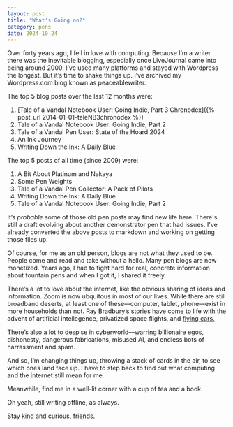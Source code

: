 ```yaml
---
layout: post
title: "What's Going on?"
category: pens
date: 2024-10-24
---
```


Over forty years ago, I fell in love with computing. Because I’m a writer there was the inevitable blogging, especially once LiveJournal came into being around 2000. I’ve used many platforms and stayed with Wordpress the longest. But it’s time to shake things up. I’ve archived my Wordpress.com blog known as peaceablewriter.

The top 5 blog posts over the last 12 months were:

1. [Tale of a Vandal Notebook User: Going Indie, Part 3 Chronodex]({% post_url 2014-01-01-taleNB3chronodex %})
2. Tale of a Vandal Notebook User: Going Indie, Part 2
3. Tale of a Vandal Pen User: State of the Hoard 2024
4. An Ink Journey
5. Writing Down the Ink: A Daily Blue

The top 5 posts of all time (since 2009) were:
	
1. A Bit About Platinum and Nakaya
2. Some Pen Weights
3. Tale of a Vandal Pen Collector: A Pack of Pilots
4. Writing Down the Ink: A Daily Blue
5. Tale of a Vandal Notebook User: Going Indie, Part 2 

	
It’s *probable* some of those old pen posts may find new life here. There's still a draft evolving about another demonstrator pen that had issues. I've already converted the above posts to markdown and working on getting those files up.

Of course, for me as an old person, blogs are not what they used to be. People come and read and take without a hello. Many pen blogs are now monetized. Years ago, I had to fight hard for real, concrete information about fountain pens and when I got it, I shared it freely.

There’s a lot to love about the internet, like the obvious sharing of ideas and information. Zoom is now ubquitous in most of our lives. While there are still broadband deserts, at least one of these—computer, tablet, phone—exist in more households than not. Ray Bradbury’s stories have come to life with the advent of artificial intellegence, privatized space flights, and [flying cars.](https://www.washingtonpost.com/technology/2024/10/24/flying-air-taxis-electric-faa-aircraft/)

There’s also a lot to despise in cyberworld—warring billionaire egos, dishonesty, dangerous fabrications, misused AI, and endless bots of harrassment and spam.

And so, I’m changing things up, throwing a stack of cards in the air, to see which ones land face up. I have to step back to find out what computing and the internet still mean for me. 

Meanwhile, find me in a well-lit corner with a cup of tea and a book.

Oh yeah, still writing offline, as always.

Stay kind and curious, friends.